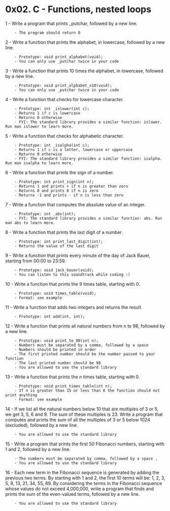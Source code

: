 # 0x02. C - Functions, nested loops
1 - Write a program that prints _putchar, followed by a new line.


        - The program should return 0


2 - Write a function that prints the alphabet, in lowercase, followed by a new line.


        - Prototype: void print_alphabet(void);
        - You can only use _putchar twice in your code


3 - Write a function that prints 10 times the alphabet, in lowercase, followed by a new line.


        - Prototype: void print_alphabet_x10(void);
        - You can only use _putchar twice in your code


4 - Write a function that checks for lowercase character.


        - Prototype: int _islower(int c);
        - Returns 1 if c is lowercase
        - Returns 0 otherwise
        - FYI: The standard library provides a similar function: islower. Run man islower to learn more.   


5 - Write a function that checks for alphabetic character.


        - Prototype: int _isalpha(int c);
        - Returns 1 if c is a letter, lowercase or uppercase
        - Returns 0 otherwise
        - FYI: The standard library provides a similar function: isalpha. Run man isalpha to learn more.


6 - Write a function that prints the sign of a number.


        - Prototype: int print_sign(int n);
        - Returns 1 and prints + if n is greater than zero
        - Returns 0 and prints 0 if n is zero
        - Returns -1 and prints - if n is less than zero


7 - Write a function that computes the absolute value of an integer.


        - Prototype: int _abs(int);
        - FYI: The standard library provides a similar function: abs. Run man abs to learn more.


8 - Write a function that prints the last digit of a number.


        - Prototype: int print_last_digit(int);
        - Returns the value of the last digit


9 - Write a function that prints every minute of the day of Jack Bauer, starting from 00:00 to 23:59.


        - Prototype: void jack_bauer(void);
        - You can listen to this soundtrack while coding :)


10 - Write a function that prints the 9 times table, starting with 0.


        - Prototype: void times_table(void);
        - Format: see example


11 - Write a function that adds two integers and returns the result.


        - Prototype: int add(int, int);


12 - Write a function that prints all natural numbers from n to 98, followed by a new line.


        - Prototype: void print_to_98(int n);
        - Numbers must be separated by a comma, followed by a space
        - Numbers should be printed in order
        - The first printed number should be the number passed to your function
        - The last printed number should be 98
        - You are allowed to use the standard library


13 - Write a function that prints the n times table, starting with 0.


        - Prototype: void print_times_table(int n);
        - If n is greater than 15 or less than 0 the function should not print anything
        - Format: see example


14 - If we list all the natural numbers below 10 that are multiples of 3 or 5, we get 3, 5, 6 and 9. The sum of these multiples is 23. Write a program that computes and prints the sum of all the multiples of 3 or 5 below 1024 (excluded), followed by a new line.


        - You are allowed to use the standard library


15 - Write a program that prints the first 50 Fibonacci numbers, starting with 1 and 2, followed by a new line.


        - The numbers must be separated by comma, followed by a space , 
        - You are allowed to use the standard library


16 - Each new term in the Fibonacci sequence is generated by adding the previous two terms. By starting with 1 and 2, the first 10 terms will be: 1, 2, 3, 5, 8, 13, 21, 34, 55, 89. By considering the terms in the Fibonacci sequence whose values do not exceed 4,000,000, write a program that finds and prints the sum of the even-valued terms, followed by a new line.


        - You are allowed to use the standard library

